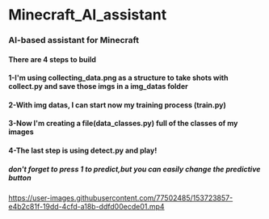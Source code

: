 # Minecraft_AI_assistant
<h3>AI-based assistant for Minecraft</h3>

<h4>There are 4 steps to build</h4>
<h4>1-I'm using collecting_data.png as a structure to take shots with collect.py and save those imgs in a img_datas folder</h4>
<h4>2-With img datas, I can start now my training process (train.py)</h4>
<h4>3-Now I'm creating a file(data_classes.py) full of the classes of my images</h4>
<h4>4-The last step is using detect.py and play!</h4>
<h5> don't forget to press 1 to predict,but you can easily change the predictive button </h5> 



https://user-images.githubusercontent.com/77502485/153723857-e4b2c81f-19dd-4cfd-a18b-ddfd00ecde01.mp4






